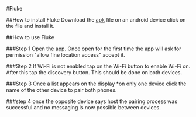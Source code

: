#Fluke

##How to install Fluke
Download the [apk](https://www.example.com) file on an android device click on the file and install it.

##How to use Fluke

###Step 1 
Open the app. Once open for the first time the app will ask for permission "allow fine location access" accept it.

###Step 2
If Wi-Fi is not enabled tap on the Wi-Fi button to enable Wi-Fi on. After this tap the discovery button. This should be done on both devices.

###Step 3
Once a list appears on the display *on only one device click the name of the other device to pair both phones.

###step 4
once the opposite device says host the pairing process was successful and no messaging is now possible between devices.

